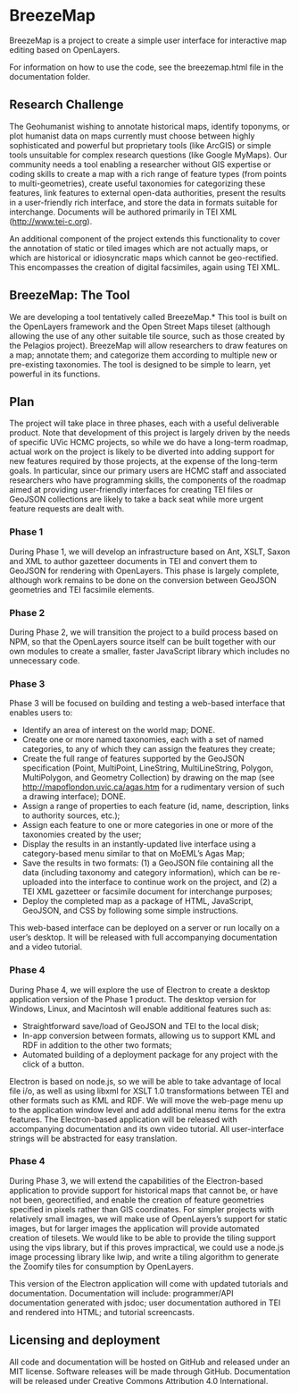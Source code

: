 # BreezeMap
BreezeMap is a project to create a simple user interface for interactive map editing based on OpenLayers.

For information on how to use the code, see the breezemap.html file in the documentation folder.

## Research Challenge
The Geohumanist wishing to annotate historical maps, identify toponyms, or plot humanist data on maps currently must choose between highly sophisticated and powerful but proprietary tools (like ArcGIS) or simple tools unsuitable for complex research questions (like Google MyMaps). Our community needs a tool enabling a researcher without GIS expertise or coding skills to create a map with a rich range of feature types (from points to multi-geometries), create useful taxonomies for categorizing these features, link features to external open-data authorities, present the results in a user-friendly rich interface, and store the data in formats suitable for interchange. Documents will be authored primarily in TEI XML (http://www.tei-c.org).

An additional component of the project extends this functionality to cover the annotation of static or tiled images which are not actually maps, or which are historical or idiosyncratic maps which cannot be geo-rectified. This encompasses the creation of digital facsimiles, again using TEI XML.

## BreezeMap: The Tool
We are developing a tool tentatively called BreezeMap.* This tool is built on the OpenLayers framework and the Open Street Maps tileset (although allowing the use of any other suitable tile source, such as those created by the Pelagios project). BreezeMap will allow researchers to draw features on a map; annotate them; and categorize them according to multiple new or pre-existing taxonomies. The tool is designed to be simple to learn, yet powerful in its functions.

## Plan
The project will take place in three phases, each with a useful deliverable product. Note that development of this project is largely driven by the needs of specific UVic HCMC projects, so while we do have a long-term roadmap, actual work on the project is likely to be diverted into adding support for new features required by those projects, at the expense of the long-term goals. In particular, since our primary users are HCMC staff and associated researchers who have programming skills, the components of the roadmap aimed at providing user-friendly interfaces for creating TEI files or GeoJSON collections are likely to take a back seat while more urgent feature requests are dealt with.

### Phase 1
During Phase 1, we will develop an infrastructure based on Ant, XSLT, Saxon and XML to author gazetteer documents in TEI and convert them to GeoJSON for rendering with OpenLayers. This phase is largely complete, although work remains to be done on the conversion between GeoJSON geometries and TEI facsimile elements.

### Phase 2
During Phase 2, we will transition the project to a build process based on NPM, so that the OpenLayers source itself can be built together with our own modules to create a smaller, faster JavaScript library which includes no unnecessary code.

### Phase 3
Phase 3 will be focused on building and testing a web-based interface that enables users to:

* Identify an area of interest on the world map; DONE.
* Create one or more named taxonomies, each with a set of named categories, to any of which they can assign the features they create;
* Create the full range of features supported by the GeoJSON specification (Point, MultiPoint, LineString, MultiLineString, Polygon, MultiPolygon, and Geometry Collection) by drawing on the map (see http://mapoflondon.uvic.ca/agas.htm for a rudimentary version of such a drawing interface); DONE.
* Assign a range of properties to each feature (id, name, description, links to authority sources, etc.);
* Assign each feature to one or more categories in one or more of the taxonomies created by the user;
* Display the results in an instantly-updated live interface using a category-based menu similar to that on MoEML’s  Agas Map;
* Save the results in two formats: (1) a GeoJSON file containing all the data (including taxonomy and category information), which can be re-uploaded into the interface to continue work on the project, and (2) a TEI XML gazetteer or facsimile document for interchange purposes;
* Deploy the completed map as a package of HTML, JavaScript, GeoJSON, and CSS by following some simple instructions.

This web-based interface can be deployed on a server or run locally on a user’s desktop. It will be released with full accompanying documentation and a video tutorial.

### Phase 4
During Phase 4, we will explore the use of Electron to create a desktop application version of the Phase 1 product. The desktop version for Windows, Linux, and Macintosh will enable additional features such as:

* Straightforward save/load of GeoJSON and TEI to the local disk;
* In-app conversion between formats, allowing us to support KML and RDF in addition to the other two formats;
* Automated building of a deployment package for any project with the click of a button.

Electron is based on node.js, so we will be able to take advantage of local file i/o, as well as using libxml for XSLT 1.0 transformations between TEI and other formats such as KML and RDF. We will move the web-page menu up to the application window level and add additional menu items for the extra features. The Electron-based application will be released with accompanying documentation and its own video tutorial. All user-interface strings will be abstracted for easy translation.

### Phase 4
During Phase 3, we will extend the capabilities of the Electron-based application to provide support for historical maps that cannot be, or have not been, georectified, and enable the creation of feature geometries specified in pixels rather than GIS coordinates. For simpler projects with relatively small images, we will make use of OpenLayers’s support for static images, but for larger images the application will provide automated creation of tilesets. We would like to be able to provide the tiling support using the vips library, but if this proves impractical, we could use a node.js image processing library like lwip, and write a tiling algorithm to generate the Zoomify tiles for consumption by OpenLayers.

This version of the Electron application will come with updated tutorials and documentation. Documentation will include: programmer/API documentation generated with jsdoc; user documentation authored in TEI and rendered into HTML; and tutorial screencasts.

## Licensing and deployment

All code and documentation will be hosted on GitHub and released under an MIT license. Software releases will be made through GitHub. Documentation will be released under Creative Commons Attribution 4.0 International.
